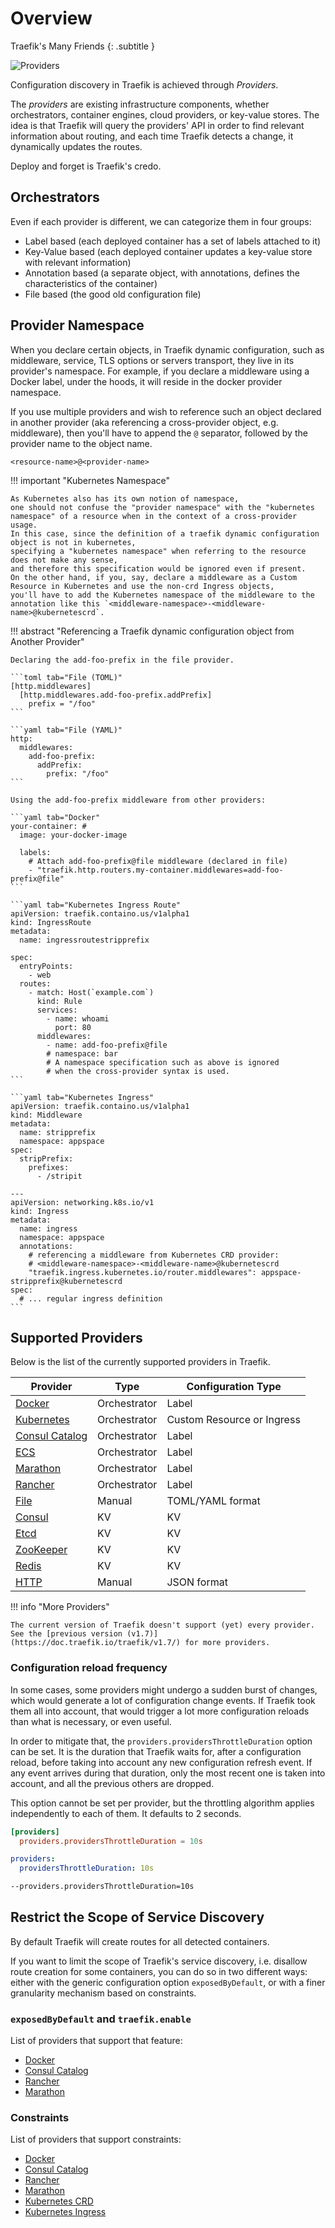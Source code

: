 # Overview

Traefik's Many Friends
{: .subtitle }

![Providers](../assets/img/providers.png)

Configuration discovery in Traefik is achieved through _Providers_.

The _providers_ are existing infrastructure components, whether orchestrators, container engines, cloud providers, or key-value stores. 
The idea is that Traefik will query the providers' API in order to find relevant information about routing,
and each time Traefik detects a change, it dynamically updates the routes.

Deploy and forget is Traefik's credo.

## Orchestrators

Even if each provider is different, we can categorize them in four groups:

- Label based (each deployed container has a set of labels attached to it)
- Key-Value based (each deployed container updates a key-value store with relevant information)
- Annotation based (a separate object, with annotations, defines the characteristics of the container)
- File based (the good old configuration file)

## Provider Namespace

When you declare certain objects, in Traefik dynamic configuration,
such as middleware, service, TLS options or servers transport, they live in its provider's namespace.
For example, if you declare a middleware using a Docker label, under the hoods, it will reside in the docker provider namespace.

If you use multiple providers and wish to reference such an object declared in another provider 
(aka referencing a cross-provider object, e.g. middleware), then you'll have to append the `@` separator, 
followed by the provider name to the object name.

```text
<resource-name>@<provider-name>
```

!!! important "Kubernetes Namespace"

    As Kubernetes also has its own notion of namespace,
    one should not confuse the "provider namespace" with the "kubernetes namespace" of a resource when in the context of a cross-provider usage.  
    In this case, since the definition of a traefik dynamic configuration object is not in kubernetes,
    specifying a "kubernetes namespace" when referring to the resource does not make any sense,
    and therefore this specification would be ignored even if present.  
    On the other hand, if you, say, declare a middleware as a Custom Resource in Kubernetes and use the non-crd Ingress objects,
    you'll have to add the Kubernetes namespace of the middleware to the annotation like this `<middleware-namespace>-<middleware-name>@kubernetescrd`.

!!! abstract "Referencing a Traefik dynamic configuration object from Another Provider"

    Declaring the add-foo-prefix in the file provider.

    ```toml tab="File (TOML)"
    [http.middlewares]
      [http.middlewares.add-foo-prefix.addPrefix]
        prefix = "/foo"
    ```
    
    ```yaml tab="File (YAML)"
    http:
      middlewares:
        add-foo-prefix:
          addPrefix:
            prefix: "/foo"
    ```

    Using the add-foo-prefix middleware from other providers:

    ```yaml tab="Docker"
    your-container: #
      image: your-docker-image

      labels:
        # Attach add-foo-prefix@file middleware (declared in file)
        - "traefik.http.routers.my-container.middlewares=add-foo-prefix@file"
    ```

    ```yaml tab="Kubernetes Ingress Route"
    apiVersion: traefik.containo.us/v1alpha1
    kind: IngressRoute
    metadata:
      name: ingressroutestripprefix

    spec:
      entryPoints:
        - web
      routes:
        - match: Host(`example.com`)
          kind: Rule
          services:
            - name: whoami
              port: 80
          middlewares:
            - name: add-foo-prefix@file
            # namespace: bar
            # A namespace specification such as above is ignored
            # when the cross-provider syntax is used.
    ```
    
    ```yaml tab="Kubernetes Ingress"
    apiVersion: traefik.containo.us/v1alpha1
    kind: Middleware
    metadata:
      name: stripprefix
      namespace: appspace
    spec:
      stripPrefix:
        prefixes:
          - /stripit
    
    ---
    apiVersion: networking.k8s.io/v1
    kind: Ingress
    metadata:
      name: ingress
      namespace: appspace
      annotations:
        # referencing a middleware from Kubernetes CRD provider: 
        # <middleware-namespace>-<middleware-name>@kubernetescrd
        "traefik.ingress.kubernetes.io/router.middlewares": appspace-stripprefix@kubernetescrd
    spec:
      # ... regular ingress definition
    ```

## Supported Providers 

Below is the list of the currently supported providers in Traefik. 

| Provider                              | Type         | Configuration Type         |
|---------------------------------------|--------------|----------------------------|
| [Docker](./docker.md)                 | Orchestrator | Label                      |
| [Kubernetes](./kubernetes-crd.md)     | Orchestrator | Custom Resource or Ingress |
| [Consul Catalog](./consul-catalog.md) | Orchestrator | Label                      |
| [ECS](./ecs.md)                       | Orchestrator | Label                      |
| [Marathon](./marathon.md)             | Orchestrator | Label                      |
| [Rancher](./rancher.md)               | Orchestrator | Label                      |
| [File](./file.md)                     | Manual       | TOML/YAML format           |
| [Consul](./consul.md)                 | KV           | KV                         |
| [Etcd](./etcd.md)                     | KV           | KV                         |
| [ZooKeeper](./zookeeper.md)           | KV           | KV                         |
| [Redis](./redis.md)                   | KV           | KV                         |
| [HTTP](./http.md)                     | Manual       | JSON format                |

!!! info "More Providers"

    The current version of Traefik doesn't support (yet) every provider.
    See the [previous version (v1.7)](https://doc.traefik.io/traefik/v1.7/) for more providers.

### Configuration reload frequency

In some cases, some providers might undergo a sudden burst of changes,
which would generate a lot of configuration change events.
If Traefik took them all into account,
that would trigger a lot more configuration reloads than what is necessary,
or even useful.

In order to mitigate that, the `providers.providersThrottleDuration` option can be set.
It is the duration that Traefik waits for, after a configuration reload,
before taking into account any new configuration refresh event.
If any event arrives during that duration, only the most recent one is taken into account,
and all the previous others are dropped.

This option cannot be set per provider,
but the throttling algorithm applies independently to each of them.
It defaults to 2 seconds.

```toml tab="File (TOML)"
[providers]
  providers.providersThrottleDuration = 10s
```

```yaml tab="File (YAML)"
providers:
  providersThrottleDuration: 10s
```

```bash tab="CLI"
--providers.providersThrottleDuration=10s
```

<!--
TODO (document TCP VS HTTP dynamic configuration)
-->

## Restrict the Scope of Service Discovery

By default Traefik will create routes for all detected containers.

If you want to limit the scope of Traefik's service discovery,
i.e. disallow route creation for some containers,
you can do so in two different ways:
either with the generic configuration option `exposedByDefault`,
or with a finer granularity mechanism based on constraints.

### `exposedByDefault` and `traefik.enable`

List of providers that support that feature:

- [Docker](./docker.md#exposedbydefault)
- [Consul Catalog](./consul-catalog.md#exposedbydefault)
- [Rancher](./rancher.md#exposedbydefault)
- [Marathon](./marathon.md#exposedbydefault)

### Constraints

List of providers that support constraints:

- [Docker](./docker.md#constraints)
- [Consul Catalog](./consul-catalog.md#constraints)
- [Rancher](./rancher.md#constraints)
- [Marathon](./marathon.md#constraints)
- [Kubernetes CRD](./kubernetes-crd.md#labelselector)
- [Kubernetes Ingress](./kubernetes-ingress.md#labelselector)
